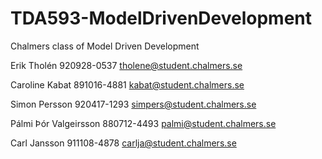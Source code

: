 TDA593-ModelDrivenDevelopment
=============================

Chalmers class of Model Driven Development

Erik Tholén 920928-0537 tholene@student.chalmers.se

Caroline Kabat 891016-4881 kabat@student.chalmers.se

Simon Persson 920417-1293 simpers@student.chalmers.se

Pálmi Þór Valgeirsson 880712-4493 palmi@student.chalmers.se

Carl Jansson 911108-4878 carlja@student.chalmers.se
